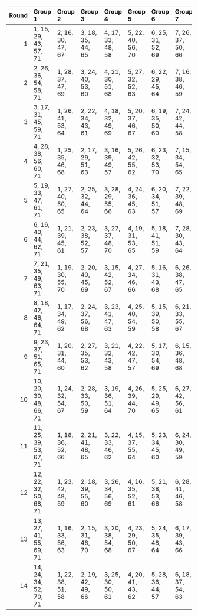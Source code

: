 |   Round | Group 1                | Group 2           | Group 3           | Group 4           | Group 5           | Group 6           | Group 7           | Group 8           | Group 9           | Group 10           | Group 11           | Group 12           | Group 13           | Group 14           |
|--------:|:-----------------------|:------------------|:------------------|:------------------|:------------------|:------------------|:------------------|:------------------|:------------------|:-------------------|:-------------------|:-------------------|:-------------------|:-------------------|
|       1 | 1, 15, 29, 43, 57, 71  | 2, 16, 30, 47, 67 | 3, 18, 35, 44, 65 | 4, 17, 33, 48, 58 | 5, 22, 40, 56, 70 | 6, 25, 31, 52, 69 | 7, 26, 37, 50, 66 | 8, 19, 41, 45, 68 | 9, 27, 38, 49, 64 | 10, 28, 34, 53, 63 | 11, 23, 36, 46, 61 | 12, 21, 42, 54, 60 | 13, 24, 39, 51, 62 | 14, 20, 32, 55, 59 |
|       2 | 2, 26, 36, 54, 58, 71  | 1, 28, 37, 47, 69 | 3, 24, 40, 53, 60 | 4, 21, 30, 51, 68 | 5, 27, 32, 52, 63 | 6, 22, 29, 45, 64 | 7, 16, 38, 46, 59 | 8, 20, 39, 56, 65 | 9, 25, 42, 43, 70 | 10, 18, 31, 50, 62 | 11, 17, 35, 55, 57 | 12, 19, 34, 48, 67 | 13, 23, 33, 44, 66 | 14, 15, 41, 49, 61 |
|       3 | 3, 17, 31, 45, 59, 71  | 1, 26, 41, 53, 64 | 2, 22, 34, 43, 61 | 4, 18, 32, 49, 69 | 5, 20, 37, 46, 67 | 6, 19, 35, 50, 60 | 7, 24, 42, 44, 58 | 8, 27, 33, 54, 57 | 9, 28, 39, 52, 68 | 10, 21, 29, 47, 70 | 11, 15, 40, 51, 66 | 12, 16, 36, 55, 65 | 13, 25, 38, 48, 63 | 14, 23, 30, 56, 62 |
|       4 | 4, 28, 38, 56, 60, 71  | 1, 25, 35, 46, 68 | 2, 17, 29, 51, 63 | 3, 16, 39, 49, 57 | 5, 26, 42, 55, 62 | 6, 23, 32, 53, 70 | 7, 15, 34, 54, 65 | 8, 24, 31, 47, 66 | 9, 18, 40, 48, 61 | 10, 22, 41, 44, 67 | 11, 27, 30, 45, 58 | 12, 20, 33, 52, 64 | 13, 19, 37, 43, 59 | 14, 21, 36, 50, 69 |
|       5 | 5, 19, 33, 47, 61, 71  | 1, 27, 40, 50, 65 | 2, 25, 32, 44, 64 | 3, 28, 29, 55, 66 | 4, 24, 36, 45, 63 | 6, 20, 34, 51, 57 | 7, 22, 39, 48, 69 | 8, 21, 37, 52, 62 | 9, 26, 30, 46, 60 | 10, 15, 35, 56, 59 | 11, 16, 41, 54, 70 | 12, 23, 31, 49, 58 | 13, 17, 42, 53, 68 | 14, 18, 38, 43, 67 |
|       6 | 6, 16, 40, 44, 62, 71  | 1, 21, 39, 45, 61 | 2, 23, 38, 52, 57 | 3, 27, 37, 48, 70 | 4, 19, 31, 53, 65 | 5, 18, 41, 51, 59 | 7, 28, 30, 43, 64 | 8, 25, 34, 55, 58 | 9, 17, 36, 56, 67 | 10, 26, 33, 49, 68 | 11, 20, 42, 50, 63 | 12, 24, 29, 46, 69 | 13, 15, 32, 47, 60 | 14, 22, 35, 54, 66 |
|       7 | 7, 21, 35, 49, 63, 71  | 1, 19, 30, 55, 70 | 2, 20, 40, 45, 69 | 3, 15, 42, 52, 67 | 4, 27, 34, 46, 66 | 5, 16, 31, 43, 68 | 6, 26, 38, 47, 65 | 8, 22, 36, 53, 59 | 9, 24, 41, 50, 57 | 10, 23, 39, 54, 64 | 11, 28, 32, 48, 62 | 12, 17, 37, 44, 61 | 13, 18, 29, 56, 58 | 14, 25, 33, 51, 60 |
|       8 | 8, 18, 42, 46, 64, 71  | 1, 17, 34, 49, 62 | 2, 24, 37, 56, 68 | 3, 23, 41, 47, 63 | 4, 25, 40, 54, 59 | 5, 15, 39, 50, 58 | 6, 21, 33, 55, 67 | 7, 20, 29, 53, 61 | 9, 16, 32, 45, 66 | 10, 27, 36, 43, 60 | 11, 19, 38, 44, 69 | 12, 28, 35, 51, 70 | 13, 22, 30, 52, 65 | 14, 26, 31, 48, 57 |
|       9 | 9, 23, 37, 51, 65, 71  | 1, 20, 31, 44, 60 | 2, 27, 35, 53, 62 | 3, 21, 32, 43, 58 | 4, 22, 42, 47, 57 | 5, 17, 30, 54, 69 | 6, 15, 36, 48, 68 | 7, 18, 33, 45, 70 | 8, 28, 40, 49, 67 | 10, 24, 38, 55, 61 | 11, 26, 29, 52, 59 | 12, 25, 41, 56, 66 | 13, 16, 34, 50, 64 | 14, 19, 39, 46, 63 |
|      10 | 10, 20, 30, 48, 66, 71 | 1, 24, 32, 54, 67 | 2, 28, 33, 50, 59 | 3, 19, 36, 51, 64 | 4, 26, 39, 44, 70 | 5, 25, 29, 49, 65 | 6, 27, 42, 56, 61 | 7, 17, 41, 52, 60 | 8, 23, 35, 43, 69 | 9, 22, 31, 55, 63  | 11, 18, 34, 47, 68 | 12, 15, 38, 45, 62 | 13, 21, 40, 46, 57 | 14, 16, 37, 53, 58 |
|      11 | 11, 25, 39, 53, 67, 71 | 1, 18, 36, 52, 66 | 2, 21, 41, 48, 65 | 3, 22, 33, 46, 62 | 4, 15, 37, 55, 64 | 5, 23, 34, 45, 60 | 6, 24, 30, 49, 59 | 7, 19, 32, 56, 57 | 8, 17, 38, 50, 70 | 9, 20, 35, 47, 58  | 10, 16, 42, 51, 69 | 12, 26, 40, 43, 63 | 13, 28, 31, 54, 61 | 14, 27, 29, 44, 68 |
|      12 | 12, 22, 32, 50, 68, 71 | 1, 23, 42, 48, 59 | 2, 18, 39, 55, 60 | 3, 26, 34, 56, 69 | 4, 16, 35, 52, 61 | 5, 21, 38, 53, 66 | 6, 28, 41, 46, 58 | 7, 27, 31, 51, 67 | 8, 15, 30, 44, 63 | 9, 19, 29, 54, 62  | 10, 25, 37, 45, 57 | 11, 24, 33, 43, 65 | 13, 20, 36, 49, 70 | 14, 17, 40, 47, 64 |
|      13 | 13, 27, 41, 55, 69, 71 | 1, 16, 33, 56, 63 | 2, 15, 31, 46, 70 | 3, 20, 38, 54, 68 | 4, 23, 29, 50, 67 | 5, 24, 35, 48, 64 | 6, 17, 39, 43, 66 | 7, 25, 36, 47, 62 | 8, 26, 32, 51, 61 | 9, 21, 34, 44, 59  | 10, 19, 40, 52, 58 | 11, 22, 37, 49, 60 | 12, 18, 30, 53, 57 | 14, 28, 42, 45, 65 |
|      14 | 14, 24, 34, 52, 70, 71 | 1, 22, 38, 51, 58 | 2, 19, 42, 49, 66 | 3, 25, 30, 50, 61 | 4, 20, 41, 43, 62 | 5, 28, 36, 44, 57 | 6, 18, 37, 54, 63 | 7, 23, 40, 55, 68 | 8, 16, 29, 48, 60 | 9, 15, 33, 53, 69  | 10, 17, 32, 46, 65 | 11, 21, 31, 56, 64 | 12, 27, 39, 47, 59 | 13, 26, 35, 45, 67 |